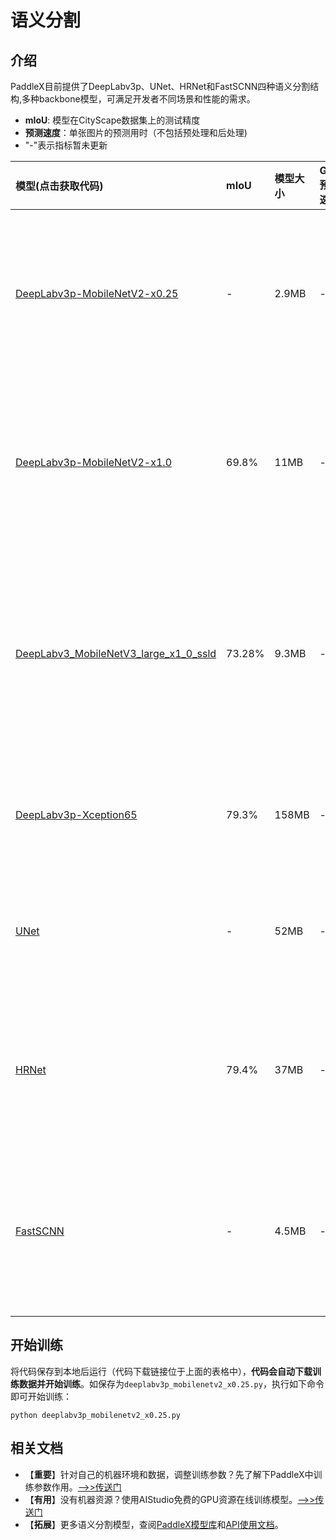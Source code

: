 # 语义分割

## 介绍

PaddleX目前提供了DeepLabv3p、UNet、HRNet和FastSCNN四种语义分割结构,多种backbone模型，可满足开发者不同场景和性能的需求。

- **mIoU**: 模型在CityScape数据集上的测试精度
- **预测速度**：单张图片的预测用时（不包括预处理和后处理)
- "-"表示指标暂未更新

| 模型(点击获取代码)               | mIoU | 模型大小 | GPU预测速度 | Arm预测速度 | 备注 |
| :----------------  | :------- | :------- | :---------  | :---------  | :-----    |
| [DeepLabv3p-MobileNetV2-x0.25](https://github.com/PaddlePaddle/PaddleX/blob/develop/tutorials/train/semantic_segmentation/deeplabv3p_mobilenetv2_x0.25.py) |  -  |  2.9MB  |  -   | -  |  模型小，预测速度快，适用于低性能或移动端设备   |
| [DeepLabv3p-MobileNetV2-x1.0](https://github.com/PaddlePaddle/PaddleX/blob/develop/tutorials/train/semantic_segmentation/deeplabv3p_mobilenetv2.py) |  69.8%  |  11MB  |  -   | -  |  模型小，预测速度快，适用于低性能或移动端设备   |
| [DeepLabv3_MobileNetV3_large_x1_0_ssld](https://github.com/PaddlePaddle/PaddleX/blob/develop/tutorials/train/semantic_segmentation/deeplabv3p_mobilenetv3_large_ssld.py) | 73.28% | 9.3MB |  -   | -  |  模型小，预测速度快，精度较高，适用于低性能或移动端设备 |
| [DeepLabv3p-Xception65](https://github.com/PaddlePaddle/PaddleX/blob/develop/tutorials/train/semantic_segmentation/deeplabv3p_xception65.py)        | 79.3%  | 158MB   |  -  | -  |  模型大，精度高，适用于服务端   |
| [UNet](https://github.com/PaddlePaddle/PaddleX/blob/develop/tutorials/train/semantic_segmentation/unet.py)     | -  | 52MB   | -   | -  |  模型较大，精度高，适用于服务端   |
| [HRNet](https://github.com/PaddlePaddle/PaddleX/blob/develop/tutorials/train/semantic_segmentation/hrnet.py)   |  79.4%   |   37MB    |  -       |   -    | 模型较小，模型精度高，适用于服务端部署   |
| [FastSCNN](https://github.com/PaddlePaddle/PaddleX/blob/develop/tutorials/train/semantic_segmentation/fast_scnn.py)   |  -   |   4.5MB    |  -       |   -    | 模型小，预测速度快，适用于低性能或移动端设备   |


## 开始训练

将代码保存到本地后运行（代码下载链接位于上面的表格中），**代码会自动下载训练数据并开始训练**。如保存为`deeplabv3p_mobilenetv2_x0.25.py`，执行如下命令即可开始训练：
```
python deeplabv3p_mobilenetv2_x0.25.py
```


## 相关文档

- 【**重要**】针对自己的机器环境和数据，调整训练参数？先了解下PaddleX中训练参数作用。[——>>传送门](../appendix/parameters.md)
- 【**有用**】没有机器资源？使用AIStudio免费的GPU资源在线训练模型。[——>>传送门](https://aistudio.baidu.com/aistudio/projectdetail/450925)
- 【**拓展**】更多语义分割模型，查阅[PaddleX模型库](../appendix/model_zoo.md)和[API使用文档](../apis/models/semantic_segmentation.md)。
